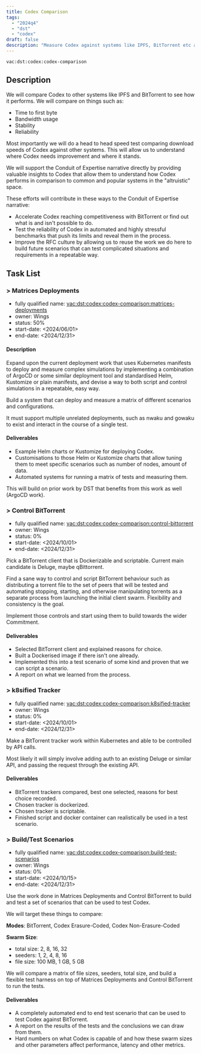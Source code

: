 ```yaml
---
title: Codex Comparison
tags:
  - "2024q4"
  - "dst"
  - "codex"
draft: false
description: "Measure Codex against systems like IPFS, BitTorrent etc and see how it compares. Primarily BitTorrent."
---
```


`vac:dst:codex:codex-comparison`

## Description
We will compare Codex to other systems like IPFS and BitTorrent to see how it performs. We will compare on things such as:
* Time to first byte
* Bandwidth usage
* Stability
* Reliability

Most importantly we will do a head to head speed test comparing download speeds of Codex against other systems. This will allow us to understand where Codex needs improvement and where it stands.

We will support the Conduit of Expertise narrative directly by providing valuable insights to Codex that allow them to understand how Codex performs in comparison to common and popular systems in the "altruistic" space.

These efforts will contribute in these ways to the Conduit of Expertise narrative:

* Accelerate Codex reaching competitiveness with BitTorrent or find out what is and isn't possible to do.
* Test the reliability of Codex in automated and highly stressful benchmarks that push its limits and reveal them in the process.
* Improve the RFC culture by allowing us to reuse the work we do here to build future scenarios that can test complicated situations and requirements in a repeatable way.

## Task List

### > Matrices Deployments

* fully qualified name: <vac:dst:codex:codex-comparison:matrices-deployments>
* owner: Wings
* status: 50%
* start-date: <2024/06/01>
* end-date: <2024/12/31>

#### Description

Expand upon the current deployment work that uses Kubernetes manifests to deploy and measure complex simulations
by implementing a combination of ArgoCD or some similar deployment tool and standardised Helm, Kustomize
or plain manifests, and devise a way to both script and control simulations in a repeatable, easy way.

Build a system that can deploy and measure a matrix of different scenarios and configurations.

It must support multiple unrelated deployments, such as nwaku and gowaku to exist and interact in the course of a single test.

#### Deliverables
* Example Helm charts or Kustomize for deploying Codex.
* Customisations to those Helm or Kustomize charts that allow tuning them to meet specific scenarios such as number of nodes, amount of data.
* Automated systems for running a matrix of tests and measuring them.

This will build on prior work by DST that benefits from this work as well (ArgoCD work).

### > Control BitTorrent

* fully qualified name: <vac:dst:codex:codex-comparison:control-bittorrent>
* owner: Wings
* status: 0%
* start-date: <2024/10/01>
* end-date: <2024/12/31>

Pick a BitTorrent client that is Dockerizable and scriptable. Current main candidate is Deluge, maybe qBittorrent.

Find a sane way to control and script BitTorrent behaviour 
such as distributing a torrent file to the set of peers 
that will be tested and automating stopping, starting, and otherwise manipulating torrents
as a separate process from launching the initial client swarm. Flexibility and consistency is the goal.

Implement those controls and start using them to build towards the wider Commitment.

#### Deliverables

* Selected BitTorrent client and explained reasons for choice.
* Built a Dockerised image if there isn't one already.
* Implemented this into a test scenario of some kind and proven that we can script a scenario.
* A report on what we learned from the process.

### > k8sified Tracker

* fully qualified name: <vac:dst:codex:codex-comparison:k8sified-tracker>
* owner: Wings
* status: 0%
* start-date: <2024/10/01>
* end-date: <2024/12/31>

Make a BitTorrent tracker work within Kubernetes and able to be controlled by API calls.

Most likely it will simply involve adding auth to an existing Deluge or similar API, and passing the request through the existing API.

#### Deliverables

* BitTorrent trackers compared, best one selected, reasons for best choice recorded.
* Chosen tracker is dockerized.
* Chosen tracker is scriptable.
* Finished script and docker container can realistically be used in a test scenario.

### > Build/Test Scenarios

* fully qualified name: <vac:dst:codex:codex-comparison:build-test-scenarios>
* owner: Wings
* status: 0%
* start-date: <2024/10/15>
* end-date: <2024/12/31>

Use the work done in Matrices Deployments and Control BitTorrent to build and test a set of scenarios that can be used to test Codex.

We will target these things to compare:

**Modes**: BitTorrent, Codex Erasure-Coded, Codex Non-Erasure-Coded

**Swarm Size**:
  * total size: 2, 8, 16, 32
  * seeders: 1, 2, 4, 8, 16
  * file size: 
      100
     MB, 
      1
     GB, 
      5
     GB

We will compare a matrix of file sizes, seeders, total size, and build a flexible test harness on top of Matrices Deployments and Control BitTorrent to run the tests.

#### Deliverables

* A completely automated end to end test scenario that can be used to test Codex against BitTorrent.
* A report on the results of the tests and the conclusions we can draw from them.
* Hard numbers on what Codex is capable of and how these swarm sizes and other parameters affect performance, latency and other metrics.
